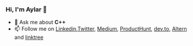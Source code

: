 ### Hi, I'm Aylar 👋

- 💬 Ask me about **C++**
- 📫 Follow me on  [Linkedin](https://www.linkedin.com/in/aylar-ghezelbash-1a04352a8/),[Twitter](https://twitter.com/aylarghezelbash), [Medium](https://medium.com/@aylarghezelbash), [ProductHunt](https://producthunt.com/@aylarghezelbash), [dev.to](https://dev.to/aylarghezelbash), [Altern](https://altern.ai/@aylarghezelbash) and [linktree](https://linktr.ee/aylarghezelbash)

<!--
**aylarghezelbash/aylarghezelbash** is a ✨ _special_ ✨ repository because its `README.md` (this file) appears on your GitHub profile.

Here are some ideas to get you started:

- 🔭 I’m currently working on ...
- 🌱 I’m currently learning ...
- 👯 I’m looking to collaborate on ...
- 🤔 I’m looking for help with ...
- 💬 Ask me about ...
- 📫 How to reach me: ...
- 😄 Pronouns: ...
- ⚡ Fun fact: ...
-->
